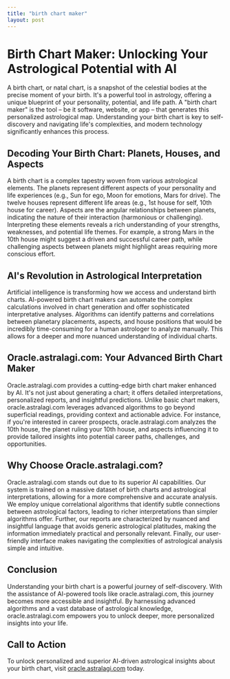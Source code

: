 ```yaml
---
title: "birth chart maker"
layout: post
---
```


# Birth Chart Maker: Unlocking Your Astrological Potential with AI

A birth chart, or natal chart, is a snapshot of the celestial bodies at the precise moment of your birth.  It's a powerful tool in astrology, offering a unique blueprint of your personality, potential, and life path. A "birth chart maker" is the tool – be it software, website, or app – that generates this personalized astrological map.  Understanding your birth chart is key to self-discovery and navigating life's complexities, and modern technology significantly enhances this process.

## Decoding Your Birth Chart: Planets, Houses, and Aspects

A birth chart is a complex tapestry woven from various astrological elements.  The planets represent different aspects of your personality and life experiences (e.g., Sun for ego, Moon for emotions, Mars for drive).  The twelve houses represent different life areas (e.g., 1st house for self, 10th house for career).  Aspects are the angular relationships between planets, indicating the nature of their interaction (harmonious or challenging).  Interpreting these elements reveals a rich understanding of your strengths, weaknesses, and potential life themes.  For example, a strong Mars in the 10th house might suggest a driven and successful career path, while challenging aspects between planets might highlight areas requiring more conscious effort.

## AI's Revolution in Astrological Interpretation

Artificial intelligence is transforming how we access and understand birth charts.  AI-powered birth chart makers can automate the complex calculations involved in chart generation and offer sophisticated interpretative analyses.  Algorithms can identify patterns and correlations between planetary placements, aspects, and house positions that would be incredibly time-consuming for a human astrologer to analyze manually. This allows for a deeper and more nuanced understanding of individual charts.

## Oracle.astralagi.com: Your Advanced Birth Chart Maker

Oracle.astralagi.com provides a cutting-edge birth chart maker enhanced by AI.  It's not just about generating a chart; it offers detailed interpretations, personalized reports, and insightful predictions. Unlike basic chart makers, oracle.astralagi.com leverages advanced algorithms to go beyond superficial readings, providing context and actionable advice.  For instance, if you're interested in career prospects, oracle.astralagi.com analyzes the 10th house, the planet ruling your 10th house, and aspects influencing it to provide tailored insights into potential career paths, challenges, and opportunities.

## Why Choose Oracle.astralagi.com?

Oracle.astralagi.com stands out due to its superior AI capabilities.  Our system is trained on a massive dataset of birth charts and astrological interpretations, allowing for a more comprehensive and accurate analysis.  We employ unique correlational algorithms that identify subtle connections between astrological factors, leading to richer interpretations than simpler algorithms offer.  Further, our reports are characterized by nuanced and insightful language that avoids generic astrological platitudes, making the information immediately practical and personally relevant.  Finally, our user-friendly interface makes navigating the complexities of astrological analysis simple and intuitive.

## Conclusion

Understanding your birth chart is a powerful journey of self-discovery.  With the assistance of AI-powered tools like oracle.astralagi.com, this journey becomes more accessible and insightful.  By harnessing advanced algorithms and a vast database of astrological knowledge, oracle.astralagi.com empowers you to unlock deeper, more personalized insights into your life.

## Call to Action

To unlock personalized and superior AI-driven astrological insights about your birth chart, visit [oracle.astralagi.com](https://oracle.astralagi.com) today.